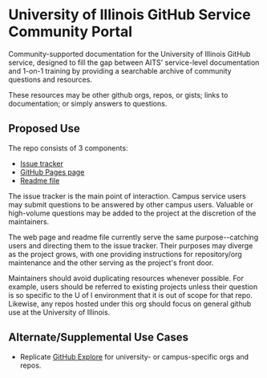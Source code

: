 # University of Illinois GitHub Service Community Portal

Community-supported documentation for the University of Illinois GitHub service, designed to fill the gap between AITS' service-level documentation and 1-on-1 training by providing a searchable archive of community questions and resources.

These resources may be other github orgs, repos, or gists; links to documentation; or simply answers to questions.

## Proposed Use

The repo consists of 3 components:

- [Issue tracker](https://github.com/uillinois-community/uillinois-community.github.io/issues)
- [GitHub Pages page](index.html)
- [Readme file](README.md)

The issue tracker is the main point of interaction. Campus service users may submit questions to be answered by other campus users. Valuable or high-volume questions may be added to the project at the discretion of the maintainers.

The web page and readme file currently serve the same purpose--catching users and directing them to the issue tracker. Their purposes may diverge as the project grows, with one providing instructions for repository/org maintenance and the other serving as the project's front door.

Maintainers should avoid duplicating resources whenever possible. For example, users should be referred to existing projects unless their question is so specific to the U of I environment that it is out of scope for that repo. Likewise, any repos hosted under this org should focus on general github use at the University of Illinois.

## Alternate/Supplemental Use Cases

- Replicate [GitHub Explore](https://github.com/explore) for university- or campus-specific orgs and repos.
